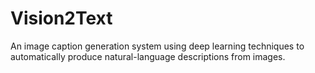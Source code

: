 # Vision2Text
An image caption generation system using deep learning techniques to automatically produce natural-language descriptions from images.
